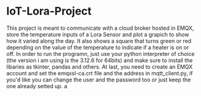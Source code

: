 # IoT-Lora-Project
This project is meant to communicate with a cloud broker hosted in EMQX, store the temperature inputs of a Lora Sensor and plot a grapich to show how it varied along the day. It also shows a square that turns green or red depending on the value of the temperature to indicate if a heater is on or off.
In order to run the programn, just use your python interpreter of choice (the version i am using is the 3.12.6 for 64bits) and make sure to install the libaries as tkinter, pandas and others. At last, you need to create an EMQX account and set the emqxsl-ca.crt file and the address in mqtt_client.py, if you'd like you can change the user and the password too or just keep the one already setted up. a
